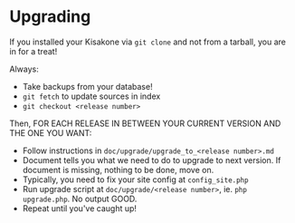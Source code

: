 Upgrading
=========

If you installed your Kisakone via `git clone` and not from a tarball, you are in for a treat!

Always:
 - Take backups from your database!
 - `git fetch` to update sources in index
 - `git checkout <release number>`

Then, FOR EACH RELEASE IN BETWEEN YOUR CURRENT VERSION AND THE ONE YOU WANT:
 - Follow instructions in `doc/upgrade/upgrade_to_<release number>.md`
 - Document tells you what we need to do to upgrade to next version. If document is missing, nothing to be done, move on.
 - Typically, you need to fix your site config at `config_site.php`
 - Run upgrade script at `doc/upgrade/<release number>`, ie. `php upgrade.php`. No output GOOD.
 - Repeat until you've caught up!
